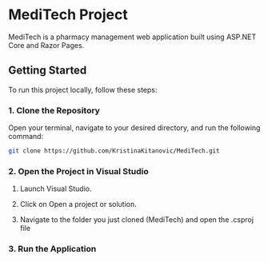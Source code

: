 # MediTech Project

MediTech is a pharmacy management web application built using ASP.NET Core and Razor Pages.

## Getting Started

To run this project locally, follow these steps:

### 1. Clone the Repository

Open your terminal, navigate to your desired directory, and run the following command:

```bash
git clone https://github.com/KristinaKitanovic/MediTech.git
```
### 2. Open the Project in Visual Studio

1. Launch Visual Studio.

2. Click on Open a project or solution.

3. Navigate to the folder you just cloned (MediTech) and open the .csproj file

### 3. Run the Application
